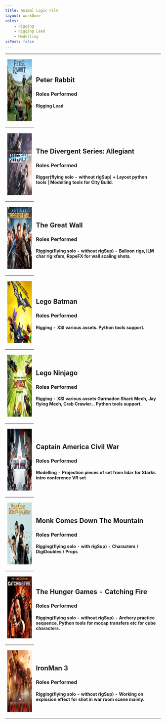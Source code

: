 ```yaml
---
title: Animal Logic Film
layout: workDone
roles:
    - Rigging
    - Rigging Lead
    - Modelling
isPost: false
---
```


<table style="width:100%">
<tr><th>
<p><img style="margin-center: 10px; width: 200px; height: 200px;" src="/assets/workdone/peterrabbit.png" alt="" border="0" /></p>
</th><td>
<h2>Peter Rabbit</h2>
<h3>Roles Performed</h3>
<h4>Rigging Lead</h4>
</td></tr>

<tr><th>
<p><img style="margin-center: 10px; width: 200px; height: 200px;" src="/assets/workdone/allegiant.png" alt="" border="0" /></p>
</th><td>
<h2>The Divergent Series: Allegiant</h2>
<h3>Roles Performed</h3>
<h4>Rigger(flying solo - without rigSup) + Layout python tools | Modelling tools for City Build.</h4>
</td></tr>

<tr><th>
<p><img style="margin-center: 10px; width: 200px; height: 200px;" src="/assets/workdone/greatwall.png" alt="" border="0" /></p>
</th><td>
<h2>The Great Wall</h2>
<h3>Roles Performed</h3>
<h4>Rigging(flying solo - without rigSup) - Balloon rigs, ILM char rig xfers, RopeFX for wall scaling shots.</h4>
</td></tr>

<tr><th>
<p><img style="margin-center: 10px; width: 200px; height: 200px;" src="/assets/workdone/legobatman.png" alt="" border="0" /></p>
</th><td>
<h2>Lego Batman</h2>
<h3>Roles Performed</h3>
<h4>Rigging - XSI various assets. Python tools support.</h4>
</td></tr>

<tr><th>
<p><img style="margin-center: 10px; width: 200px; height: 200px;" src="/assets/workdone/legoninjago.png" alt="" border="0" /></p>
</th><td>
<h2>Lego Ninjago</h2>
<h3>Roles Performed</h3>
<h4>Rigging - XSI various assets Garmadon Shark Mech, Jay flying Mech, Crab Crawler... Python tools support.</h4>
</td></tr>


<tr><th>
<p><img style="margin-center: 10px; width: 200px; height: 200px;" src="/assets/workdone/civilwar.png" alt="" border="0" /></p>
</th><td>
<h2>Captain America Civil War</h2>
<h3>Roles Performed</h3>
<h4>Modelling - Projection pieces of set from lidar for Starks intro conference VR set</h4>
</td></tr>

<tr><th>
<p><img style="margin-center: 10px; width: 200px; height: 200px;" src="/assets/workdone/monk.png" alt="" border="0" /></p>
</th><td>
<h2>Monk Comes Down The Mountain</h2>
<h3>Roles Performed</h3>
<h4>Rigging(flying solo - with rigSup) - Characters / DigiDoubles / Props</h4>
</td></tr>

<tr><th>
<p><img style="margin-center: 10px; width: 200px; height: 200px;" src="/assets/workdone/hungergames.png" alt="" border="0" /></p>
</th><td>
<h2>The Hunger Games - Catching Fire</h2>
<h3>Roles Performed</h3>
<h4>Rigging(flying solo - without rigSup) - Archery practice sequence, Python tools for mocap transfers etc for cube characters.</h4>
</td></tr>

<tr><th>
<p><img style="margin-center: 10px; width: 200px; height: 200px;" src="/assets/workdone/ironman3.png" alt="" border="0" /></p>
</th><td>
<h2>IronMan 3</h2>
<h3>Roles Performed</h3>
<h4>Rigging(flying solo - without rigSup) - Working on explosion effect for shot in war room scene mainly.</h4>
</td></tr>

</table>
